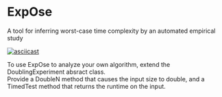 # ExpOse
A tool for inferring worst-case time complexity by an automated empirical study

[![asciicast](https://asciinema.org/a/22969.png)](https://asciinema.org/a/22969)

To use ExpOse to analyze your own algorithm, extend the DoublingExperiment absract class.  
Provide a DoubleN method that causes the input size to double, and a TimedTest method that returns the runtime on the input.

